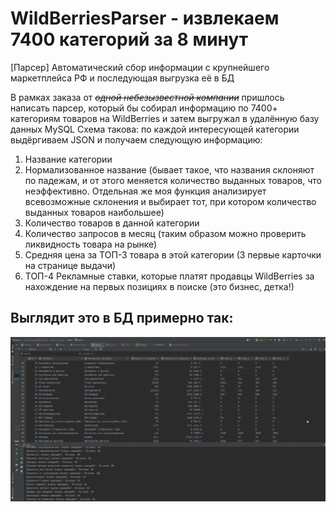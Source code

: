 # WildBerriesParser - извлекаем 7400 категорий за 8 минут
[Парсер] Автоматический сбор информации с крупнейшего маркетплейса РФ и последующая выгрузка её в БД

В рамках заказа от ~~*одной небезызвестной компании*~~ пришлось написать парсер, который бы собирал информацию по 7400+ категориям товаров на WildBerries и затем выгружал в удалённую базу данных MySQL
Схема такова: по каждой интересующей категории выдёргиваем JSON и получаем следующую информацию:
1) Название категории
2) Нормализованное название (бывает такое, что названия склоняют по падежам, и от этого меняется количество выданных товаров, что неэффективно. Отдельная же моя функция
анализирует всевозможные склонения и выбирает тот, при котором количество выданных товаров наибольшее)
3) Количество товаров в данной категории
4) Количество запросов в месяц (таким образом можно проверить ликвидность товара на рынке)
5) Средняя цена за ТОП-3 товара в этой категории (3 первые карточки на странице выдачи)
6) ТОП-4 Рекламные ставки, которые платят продавцы WildBerries за нахождение на первых позициях в поиске (это бизнес, детка!)

## Выглядит это в БД примерно так:
![Записи категорий в БД](https://github.com/OYBOLATOFF/WildBerriesParser/blob/main/example.jpg)
